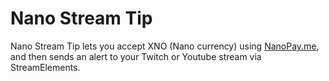 # Nano Stream Tip

Nano Stream Tip lets you accept XNO (Nano currency) using [NanoPay.me](https://github.com/nanopay/nanopay.me), and then sends an alert to your Twitch or Youtube stream via StreamElements.
